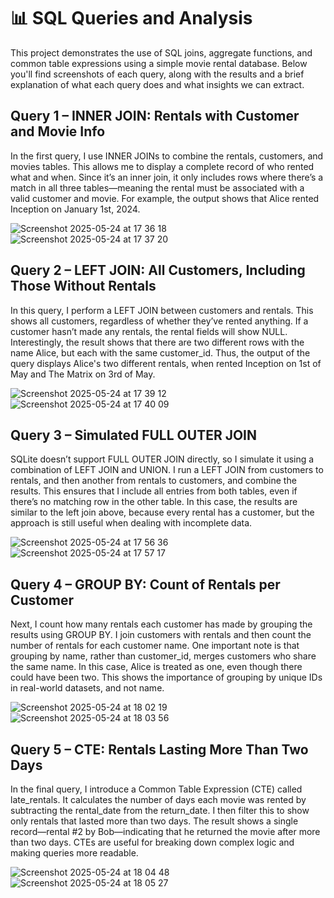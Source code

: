 # 📊 SQL Queries and Analysis
This project demonstrates the use of SQL joins, aggregate functions, and common table expressions using a simple movie rental database. Below you'll find screenshots of each query, along with the results and a brief explanation of what each query does and what insights we can extract.

## Query 1 – INNER JOIN: Rentals with Customer and Movie Info
In the first query, I use INNER JOINs to combine the rentals, customers, and movies tables. This allows me to display a complete record of who rented what and when. Since it’s an inner join, it only includes rows where there’s a match in all three tables—meaning the rental must be associated with a valid customer and movie. For example, the output shows that Alice rented Inception on January 1st, 2024.

![Screenshot 2025-05-24 at 17 36 18](https://github.com/user-attachments/assets/e30dbe8d-33af-47d1-ad79-38367c6faf9b)
![Screenshot 2025-05-24 at 17 37 20](https://github.com/user-attachments/assets/01ff82a8-7465-4fed-bb92-93ab8f08b87f)

## Query 2 – LEFT JOIN: All Customers, Including Those Without Rentals
In this query, I perform a LEFT JOIN between customers and rentals. This shows all customers, regardless of whether they’ve rented anything. If a customer hasn’t made any rentals, the rental fields will show NULL. Interestingly, the result shows that there are two different rows with the name Alice, but each with the same customer_id. Thus, the output of the query displays Alice's two different rentals, when rented Inception on 1st of May and The Matrix on 3rd of May. 

![Screenshot 2025-05-24 at 17 39 12](https://github.com/user-attachments/assets/67ffa528-6fc4-416a-8f75-8f7cc37c28f1)
![Screenshot 2025-05-24 at 17 40 09](https://github.com/user-attachments/assets/ff97f9e9-0c67-496f-b43c-20977bd5ad68)

## Query 3 – Simulated FULL OUTER JOIN
SQLite doesn’t support FULL OUTER JOIN directly, so I simulate it using a combination of LEFT JOIN and UNION. I run a LEFT JOIN from customers to rentals, and then another from rentals to customers, and combine the results. This ensures that I include all entries from both tables, even if there’s no matching row in the other table. In this case, the results are similar to the left join above, because every rental has a customer, but the approach is still useful when dealing with incomplete data.

![Screenshot 2025-05-24 at 17 56 36](https://github.com/user-attachments/assets/d111d847-0e42-4f5f-90e5-e8066fe769c6)
![Screenshot 2025-05-24 at 17 57 17](https://github.com/user-attachments/assets/5b9b0bb6-6e75-42f7-9dd4-ae1506e260fa)

## Query 4 – GROUP BY: Count of Rentals per Customer
Next, I count how many rentals each customer has made by grouping the results using GROUP BY. I join customers with rentals and then count the number of rentals for each customer name. One important note is that grouping by name, rather than customer_id, merges customers who share the same name. In this case, Alice is treated as one, even though there could have been two. This shows the importance of grouping by unique IDs in real-world datasets, and not name.

![Screenshot 2025-05-24 at 18 02 19](https://github.com/user-attachments/assets/3018a113-a77a-4e87-9074-02bd669fac34)
![Screenshot 2025-05-24 at 18 03 56](https://github.com/user-attachments/assets/e64cac51-f93c-4ba4-a613-5f74378cf93b)

## Query 5 – CTE: Rentals Lasting More Than Two Days
In the final query, I introduce a Common Table Expression (CTE) called late_rentals. It calculates the number of days each movie was rented by subtracting the rental_date from the return_date. I then filter this to show only rentals that lasted more than two days. The result shows a single record—rental #2 by Bob—indicating that he returned the movie after more than two days. CTEs are useful for breaking down complex logic and making queries more readable.

![Screenshot 2025-05-24 at 18 04 48](https://github.com/user-attachments/assets/3c2ba5d5-20ac-4b14-886b-c216ba78c02b)
![Screenshot 2025-05-24 at 18 05 27](https://github.com/user-attachments/assets/6f72c129-1432-4a81-830b-9fbf75efdd95)
